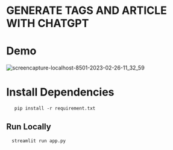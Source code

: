 # GENERATE TAGS AND ARTICLE WITH CHATGPT

# Demo

![screencapture-localhost-8501-2023-02-26-11_32_59](https://user-images.githubusercontent.com/81603467/221395451-f6c3c665-f162-4f33-9066-3e6b1d509973.png)

# Install Dependencies

```Requirements
   pip install -r requirement.txt
```  

## Run Locally

```Run 
  streamlit run app.py
```
